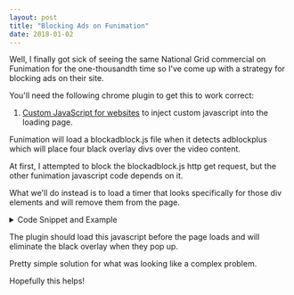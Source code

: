 ```yaml
---
layout: post
title: "Blocking Ads on Funimation"
date: 2018-01-02
---
```


Well, I finally got sick of seeing the same National Grid commercial on Funimation for the one-thousandth time so I've come up with a strategy for blocking ads on their site. 

You'll need the following chrome plugin to get this to work correct: 

1. [Custom JavaScript for websites](https://chrome.google.com/webstore/detail/custom-javascript-for-web/poakhlngfciodnhlhhgnaaelnpjljija?hl=en) to inject custom javascript into the loading page. 

Funimation will load a blockadblock.js file when it detects adblockplus which will place four black overlay divs over the video content. 

At first, I attempted to block the blockadblock.js http get request, but the other funimation javascript code depends on it. 

What we'll do instead is to load a timer that looks specifically for those div elements and will remove them from the page. 

<details>
  
  <summary>Code Snippet and Example</summary>
  
  ### Javascript
  
  ```js
  // Create interval to repeatedly remove 'funimation-error-screen' every half second.
  setInterval(function(){ $("funimation-error-screen").remove() }, 500);
  ```
  
  ### CJS Settings
  
  ![image](https://user-images.githubusercontent.com/5349608/34525686-d3d83720-f06d-11e7-84cd-c66174bc7d8a.png)
  
</details>

The plugin should load this javascript before the page loads and will eliminate the black overlay when they pop up. 

Pretty simple solution for what was looking like a complex problem. 

Hopefully this helps!
